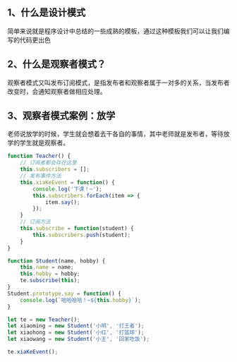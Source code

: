 ## 1、什么是设计模式
简单来说就是程序设计中总结的一些成熟的模板，通过这种模板我们可以让我们编写的代码更出色

## 2、什么是观察者模式？
观察者模式又叫发布订阅模式，是指发布者和观察者属于一对多的关系，当发布者改变时，会通知观察者做相应处理。

## 3、观察者模式案例：放学
老师说放学的时候，学生就会想着去干各自的事情，其中老师就是发布者，等待放学的学生就是观察者。
```js
function Teacher() {
    // 订阅者都会存在这里
    this.subscribers = [];
    // 发布事件方法
    this.xiaKeEvent = function() {
        console.log('下课！~');
        this.subscribers.forEach(item => {
            item.say();
        });
    }
    // 订阅方法
    this.subscribe = function(student) {
        this.subscribers.push(student);
    }
}

function Student(name, hobby) {
    this.name = name;
    this.hobby = hobby;
    te.subscribe(this);
}
Student.prototype.say = function() {
    console.log(`哈哈哈哈！~${this.hobby}`);
}

let te = new Teacher();
let xiaoming = new Student('小明', '打王者');
let xiaohong = new Student('小红', '打篮球');
let xiaowang = new Student('小王', '回家吃饭');

te.xiaKeEvent();
```

